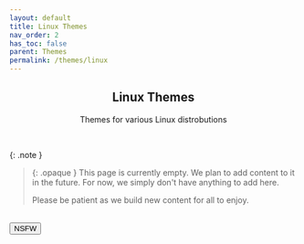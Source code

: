 ```yaml
---
layout: default
title: Linux Themes
nav_order: 2
has_toc: false
parent: Themes
permalink: /themes/linux
---
```


<div class="card">
<div class="container">
<h2 class="text-small" style="text-align:center">Linux Themes</h2>
<p class="text-small" style="text-align:center">Themes for various Linux distrobutions</p>
</div>
</div>
<br />

{: .note }
> {: .opaque }
> This page is currently empty. We plan to add content to it in the future. For now, we simply don't have anything to add here.
>
> Please be patient as we build new content for all to enjoy.

<!-- ////////////////////////////////////////////////////////////////////////////////////////////////////////////////////// -->
<br />
<a href="/themes/linux/nsfw">
<button type="button" name="button" class="btn">NSFW</button></a>
<br />
<!-- ////////////////////////////////////////////////////////////////////////////////////////////////////////////////////// -->